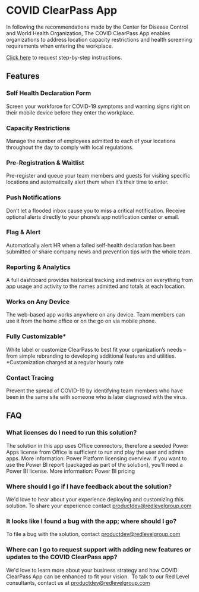 # COVID ClearPass App
In following the recommendations made by the Center for Disease Control and World Health Organization, The COVID ClearPass App enables organizations to address location capacity restrictions and health screening requirements when entering the workplace.

[Click here](https://redlevelgroup.com/contact-red-level/clearpass-webinar/) to request step-by-step instructions.

## Features

### Self Health Declaration Form
Screen your workforce for COVID-19 symptoms and warning signs right on their mobile device before they enter the workplace.

### Capacity Restrictions
Manage the number of employees admitted to each of your locations throughout the day to comply with local regulations.

### Pre-Registration & Waitlist
Pre-register and queue your team members and guests for visiting specific locations and automatically alert them when it’s their time to enter.

### Push Notifications
Don’t let a flooded inbox cause you to miss a critical notification. Receive optional alerts directly to your phone’s app notification center or email.

### Flag & Alert
Automatically alert HR when a failed self-health declaration has been submitted or share company news and prevention tips with the whole team.

### Reporting & Analytics
A full dashboard provides historical tracking and metrics on everything from app usage and activity to the names admitted and totals at each location.

### Works on Any Device
The web-based app works anywhere on any device. Team members can use it from the home office or on the go on via mobile phone.

### Fully Customizable*
White label or customize ClearPass to best fit your organization’s needs – from simple rebranding to developing additional features and utilities.
*Customization charged at a regular hourly rate

### Contact Tracing
Prevent the spread of COVID-19 by identifying team members who have been in the same site with someone who is later diagnosed with the virus.

## FAQ

### What licenses do I need to run this solution?
The solution in this app uses Office connectors, therefore a seeded Power Apps license from Office is sufficient to run and play the user and admin apps. More information: Power Platform licensing overview. If you want to use the Power BI report (packaged as part of the solution), you'll need a Power BI license. More information: Power BI pricing

### Where should I go if I have feedback about the solution?

We'd love to hear about your experience deploying and customizing this solution. To share your experience contact productdev@redlevelgroup.com

### It looks like I found a bug with the app; where should I go?
To file a bug with the solution, contact productdev@redlevelgroup.com

### Where can I go to request support with adding new features or updates to the COVID ClearPass app?
We'd love to learn more about your business strategy and how COVID ClearPass App can be enhanced to fit your vision.  To talk to our Red Level consultants, contact us at productdev@redlevelgroup.com
